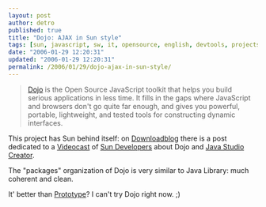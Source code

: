 ```yaml
---
layout: post
author: detro
published: true
title: "Dojo: AJAX in Sun style"
tags: [sun, javascript, sw, it, opensource, english, devtools, projects]
date: "2006-01-29 12:20:31"
updated: "2006-01-29 12:20:31"
permalink: /2006/01/29/dojo-ajax-in-sun-style/
---
```


<blockquote><a href="http://dojotoolkit.org/">Dojo</a> is the Open Source JavaScript toolkit that helps you build serious applications in less time. It fills in the gaps where JavaScript and browsers don't go quite far enough, and gives you powerful, portable, lightweight, and tested tools for constructing dynamic interfaces.</blockquote>

This project has Sun behind itself: on <a href="http://www.downloadblog.it/post/1285/un-video-su-ajax-dagli-sviluppatori-sun">Downloadblog</a> there is a post dedicated to a <a href="http://developers.sun.com/channel/01_06/index.jsp?video=9d26a212-2514-4892-a546-b98bdab41a69">Videocast</a> of <a href="http://developers.sun.com/">Sun Developers</a> about Dojo and <a href="http://www.ossblog.it/post/50/sun-java-studio-creattor-e-studio-enterprise-8-gratuiti">Java Studio Creator</a>.

The "packages" organization of Dojo is very similar to Java Library: much coherent and clean.

It' better than <a href="http://www.detronizator.org/2006/01/10/developer-notes-for-prototypejs/">Prototype</a>? I can't try Dojo right now. ;) 
